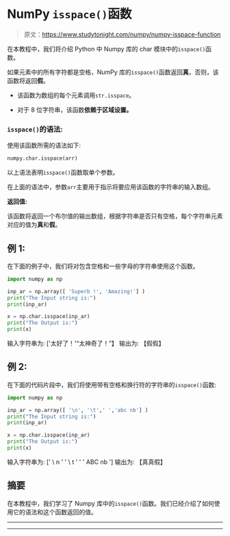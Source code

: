 # NumPy `isspace()`函数

> 原文：<https://www.studytonight.com/numpy/numpy-isspace-function>

在本教程中，我们将介绍 Python 中 Numpy 库的 char 模块中的`isspace()`函数。

如果元素中的所有字符都是空格，NumPy 库的`isspace()`函数返回**真**，否则，该函数将返回**假**。

*   该函数为数组的每个元素调用`str.isspace`。

*   对于 8 位字符串，该函数**依赖于区域设置。**

### `isspace()`的语法:

使用该函数所需的语法如下:

```py
numpy.char.isspace(arr)
```

以上语法表明`isspace()`函数取单个参数。

在上面的语法中，参数`arr`主要用于指示将要应用该函数的字符串的输入数组。

**返回值:**

该函数将返回一个布尔值的输出数组，根据字符串是否只有空格，每个字符串元素对应的值为**真**和**假**。

## 例 1:

在下面的例子中，我们将对包含空格和一些字母的字符串使用这个函数。

```py
import numpy as np

inp_ar = np.array([ 'Superb !', 'Amazing!'] )
print("The Input string is:")
print(inp_ar)

x = np.char.isspace(inp_ar)
print("The Output is:")
print(x)
```

输入字符串为:
['太好了！'“太神奇了！”】
输出为:
【假假】

## 例 2:

在下面的代码片段中，我们将使用带有空格和换行符的字符串的`isspace()`函数:

```py
import numpy as np

inp_ar = np.array([ '\n', '\t',' ','abc nb'] )
print("The Input string is:")
print(inp_ar)

x = np.char.isspace(inp_ar)
print("The Output is:")
print(x)
```

输入字符串为:
[' \ n ' ' \ t ' ' ' ABC nb ']
输出为:
【真真假】

## 摘要

在本教程中，我们学习了 Numpy 库中的`isspace()`函数。我们已经介绍了如何使用它的语法和这个函数返回的值。

* * *

* * *
